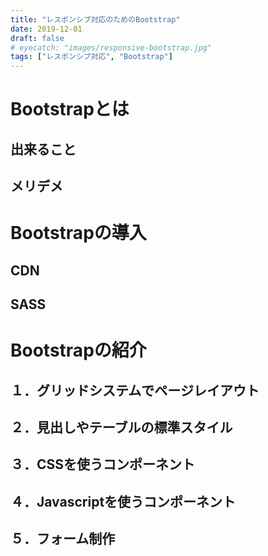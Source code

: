 ```yaml
---
title: "レスポンシブ対応のためのBootstrap"
date: 2019-12-01
draft: false
# eyecatch: "images/responsive-bootstrap.jpg"
tags: ["レスポンシブ対応", "Bootstrap"]
---
```


# Bootstrapとは

## 出来ること

## メリデメ

# Bootstrapの導入

## CDN

## SASS

## 

# Bootstrapの紹介

## １．グリッドシステムでページレイアウト

## ２．見出しやテーブルの標準スタイル

## ３．CSSを使うコンポーネント

## ４．Javascriptを使うコンポーネント

## ５．フォーム制作





